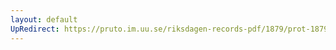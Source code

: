 ```yaml
---
layout: default
UpRedirect: https://pruto.im.uu.se/riksdagen-records-pdf/1879/prot-1879--ak--008/prot-1879--ak--008_008.pdf
---
```

